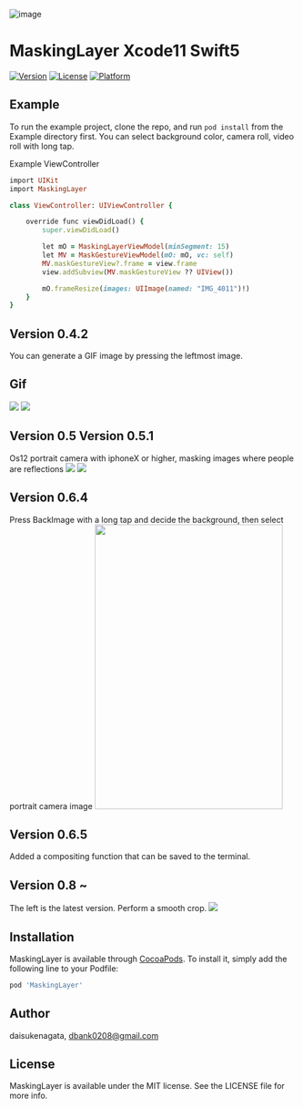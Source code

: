 ![image](https://github.com/daisukenagata/MaskingLayer/blob/master/MaskImage.png?raw=true)

# MaskingLayer Xcode11 Swift5
[![Version](https://img.shields.io/cocoapods/v/MaskingLayer.svg?style=flat)](https://cocoapods.org/pods/MaskingLayer)
[![License](https://img.shields.io/cocoapods/l/MaskingLayer.svg?style=flat)](https://cocoapods.org/pods/MaskingLayer)
[![Platform](https://img.shields.io/cocoapods/p/MaskingLayer.svg?style=flat)](https://cocoapods.org/pods/MaskingLayer)

## Example

To run the example project, clone the repo, and run `pod install` from the Example directory first.
You can select background color, camera roll, video roll with long tap.
 
Example ViewController
```ruby
import UIKit
import MaskingLayer

class ViewController: UIViewController {

    override func viewDidLoad() {
        super.viewDidLoad()

        let mO = MaskingLayerViewModel(minSegment: 15)
        let MV = MaskGestureViewModel(mO: mO, vc: self)
        MV.maskGestureView?.frame = view.frame
        view.addSubview(MV.maskGestureView ?? UIView())

        mO.frameResize(images: UIImage(named: "IMG_4011")!)
    }
}

```


## Version 0.4.2
You can generate a GIF image by pressing the leftmost image.


## Gif
![](https://github.com/daisukenagata/MaskingLayer/blob/master/gif%20or%20image/MovieImage.gif?raw=true)
![](https://github.com/daisukenagata/MaskingLayer/blob/master/gif%20or%20image/MovieGif.gif?raw=true)



## Version 0.5  Version 0.5.1
Os12 portrait camera with iphoneX or higher, masking images where people are reflections
![](https://github.com/daisukenagata/MaskingLayer/blob/master/gif%20or%20image/MovieMatte.gif?raw=true)
![](https://github.com/daisukenagata/MaskingLayer/blob/master/gif%20or%20image/IMG_0073.TRIM.gif?raw=true)
## Version 0.6.4
Press BackImage with a long tap and decide the background, then select portrait camera image
<img src= "https://github.com/daisukenagata/MaskingLayer/blob/master/gif%20or%20image/5453.jpg?raw=true" width="330" height="500">

## Version 0.6.5
Added a compositing function that can be saved to the terminal.



## Version 0.8 ~

The left is the latest version. Perform a smooth crop.
![](https://user-images.githubusercontent.com/16457165/63633553-2ed26080-c685-11e9-8c91-17e3eb36dc3f.gif)


## Installation

MaskingLayer is available through [CocoaPods](https://cocoapods.org). To install
it, simply add the following line to your Podfile:

```ruby
pod 'MaskingLayer'
```

## Author

daisukenagata, dbank0208@gmail.com

## License

MaskingLayer is available under the MIT license. See the LICENSE file for more info.


